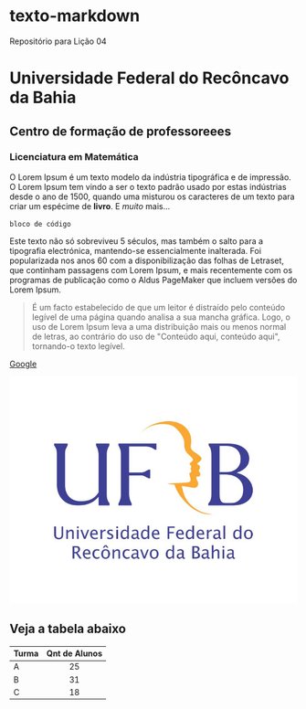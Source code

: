 # texto-markdown
Repositório para Lição 04

# Universidade Federal do Recôncavo da Bahia

## Centro de formação de professoreees

### Licenciatura em Matemática

O Lorem Ipsum é um texto modelo da indústria tipográfica e de impressão. O Lorem Ipsum tem vindo a ser o texto padrão usado por estas indústrias desde o ano de 1500, quando uma misturou os caracteres de um texto para criar um espécime de **livro**. E *muito* mais...

```
bloco de código
```
Este texto não só sobreviveu 5 séculos, mas também o salto para a tipografia electrónica, mantendo-se essencialmente inalterada. Foi popularizada nos anos 60 com a disponibilização das folhas de Letraset, que continham passagens com Lorem Ipsum, e mais recentemente com os programas de publicação como o Aldus PageMaker que incluem versões do Lorem Ipsum.

>É um facto estabelecido de que um leitor é distraído pelo conteúdo legível de uma página quando analisa a sua mancha gráfica. Logo, o uso de Lorem Ipsum leva a uma distribuição mais ou menos normal de letras, ao contrário do uso de "Conteúdo aqui, conteúdo aqui", tornando-o texto legível.

[Google](https://www.google.com.br/)

![](figs/marca-vertical-UFRB-JPG.jpg)

## Veja a tabela abaixo

|Turma|Qnt de Alunos|
| ------------- |:-------------:|
|A|25|
|B|31|
|C|18|



